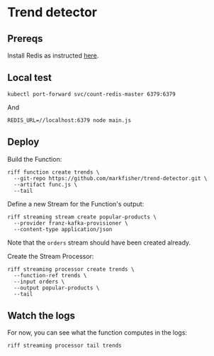# Trend detector

## Prereqs

Install Redis as instructed [here](https://github.com/projectriff-demo/demo/blob/master/trend-detector.md#install-redis).

## Local test

```shell script
kubectl port-forward svc/count-redis-master 6379:6379
```
And
```shell script
REDIS_URL=//localhost:6379 node main.js
```

## Deploy

Build the Function:

```
riff function create trends \
  --git-repo https://github.com/markfisher/trend-detector.git \
  --artifact func.js \
  --tail
```

Define a new Stream for the Function's output:

```
riff streaming stream create popular-products \
  --provider franz-kafka-provisioner \
  --content-type application/json
```

Note that the `orders` stream should have been created already.

Create the Stream Processor:

```
riff streaming processor create trends \
  --function-ref trends \
  --input orders \
  --output popular-products \
  --tail
```

## Watch the logs

For now, you can see what the function computes in the logs:
```shell script
riff streaming processor tail trends
```
